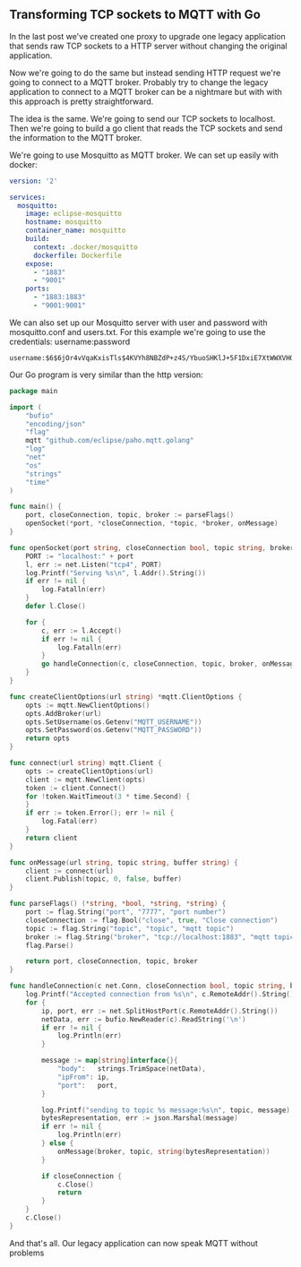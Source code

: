 ## Transforming TCP sockets to MQTT with Go

In the last post we've created one proxy to upgrade one legacy application that sends raw TCP sockets to a HTTP server without changing the original application.

Now we're going to do the same but instead sending HTTP request we're going to connect to a MQTT broker. Probably try to change the legacy application to connect to a MQTT broker can be a nightmare but with with this approach is pretty straightforward.

The idea is the same. We're going to send our TCP sockets to localhost. Then we're going to build a go client that reads the TCP sockets and send the information to the MQTT broker.

We're going to use Mosquitto as MQTT broker. We can set up easily with docker:

```yaml
version: '2'

services:
  mosquitto:
    image: eclipse-mosquitto
    hostname: mosquitto
    container_name: mosquitto
    build:
      context: .docker/mosquitto
      dockerfile: Dockerfile
    expose:
      - "1883"
      - "9001"
    ports:
      - "1883:1883"
      - "9001:9001"
```

We can also set up our Mosquitto server with user and password with mosquitto.conf and users.txt. For this example we're going to use the credentials: username:password

```
username:$6$6jOr4vVqaKxisTls$4KVYh8NBZdP+z4S/YbuoSHKlJ+5F1DxiE7XtWWXVHQ+7PlCI+b6LhqSbj8lL45HnGlo4D5t0AVFYrYGjb5lTxg==
```

Our Go program is very similar than the http version:

```go
package main

import (
	"bufio"
	"encoding/json"
	"flag"
	mqtt "github.com/eclipse/paho.mqtt.golang"
	"log"
	"net"
	"os"
	"strings"
	"time"
)

func main() {
	port, closeConnection, topic, broker := parseFlags()
	openSocket(*port, *closeConnection, *topic, *broker, onMessage)
}

func openSocket(port string, closeConnection bool, topic string, broker string, onMessage func(url string, topic string, buffer string)) {
	PORT := "localhost:" + port
	l, err := net.Listen("tcp4", PORT)
	log.Printf("Serving %s\n", l.Addr().String())
	if err != nil {
		log.Fatalln(err)
	}
	defer l.Close()

	for {
		c, err := l.Accept()
		if err != nil {
			log.Fatalln(err)
		}
		go handleConnection(c, closeConnection, topic, broker, onMessage)
	}
}

func createClientOptions(url string) *mqtt.ClientOptions {
	opts := mqtt.NewClientOptions()
	opts.AddBroker(url)
	opts.SetUsername(os.Getenv("MQTT_USERNAME"))
	opts.SetPassword(os.Getenv("MQTT_PASSWORD"))
	return opts
}

func connect(url string) mqtt.Client {
	opts := createClientOptions(url)
	client := mqtt.NewClient(opts)
	token := client.Connect()
	for !token.WaitTimeout(3 * time.Second) {
	}
	if err := token.Error(); err != nil {
		log.Fatal(err)
	}
	return client
}

func onMessage(url string, topic string, buffer string) {
	client := connect(url)
	client.Publish(topic, 0, false, buffer)
}

func parseFlags() (*string, *bool, *string, *string) {
	port := flag.String("port", "7777", "port number")
	closeConnection := flag.Bool("close", true, "Close connection")
	topic := flag.String("topic", "topic", "mqtt topic")
	broker := flag.String("broker", "tcp://localhost:1883", "mqtt topic")
	flag.Parse()

	return port, closeConnection, topic, broker
}

func handleConnection(c net.Conn, closeConnection bool, topic string, broker string, onMessage func(url string, topic string, buffer string)) {
	log.Printf("Accepted connection from %s\n", c.RemoteAddr().String())
	for {
		ip, port, err := net.SplitHostPort(c.RemoteAddr().String())
		netData, err := bufio.NewReader(c).ReadString('\n')
		if err != nil {
			log.Println(err)
		}

		message := map[string]interface{}{
			"body":   strings.TrimSpace(netData),
			"ipFrom": ip,
			"port":   port,
		}

		log.Printf("sending to topic %s message:%s\n", topic, message)
		bytesRepresentation, err := json.Marshal(message)
		if err != nil {
			log.Println(err)
		} else {
			onMessage(broker, topic, string(bytesRepresentation))
		}

		if closeConnection {
			c.Close()
			return
		}
	}
	c.Close()
}
```

And that's all. Our legacy application can now speak MQTT without problems

